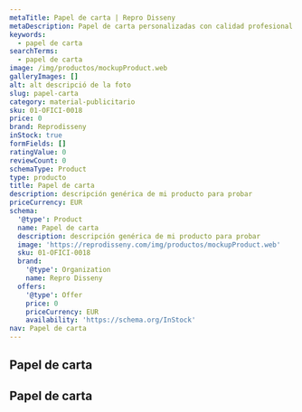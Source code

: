 ```yaml
---
metaTitle: Papel de carta | Repro Disseny
metaDescription: Papel de carta personalizadas con calidad profesional en Cataluña.
keywords:
  - papel de carta
searchTerms:
  - papel de carta
image: /img/productos/mockupProduct.web
galleryImages: []
alt: alt descripció de la foto
slug: papel-carta
category: material-publicitario
sku: 01-OFICI-0018
price: 0
brand: Reprodisseny
inStock: true
formFields: []
ratingValue: 0
reviewCount: 0
schemaType: Product
type: producto
title: Papel de carta
description: descripción genérica de mi producto para probar
priceCurrency: EUR
schema:
  '@type': Product
  name: Papel de carta
  description: descripción genérica de mi producto para probar
  image: 'https://reprodisseny.com/img/productos/mockupProduct.web'
  sku: 01-OFICI-0018
  brand:
    '@type': Organization
    name: Repro Disseny
  offers:
    '@type': Offer
    price: 0
    priceCurrency: EUR
    availability: 'https://schema.org/InStock'
nav: Papel de carta
---
```


## Papel de carta

## Papel de carta
